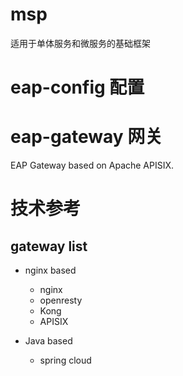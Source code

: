 # msp

适用于单体服务和微服务的基础框架

# eap-config 配置

# eap-gateway 网关

EAP Gateway based on Apache APISIX.

# 技术参考
## gateway list
- nginx based
  - nginx
  - openresty
  - Kong
  - APISIX

- Java based
  - spring cloud
